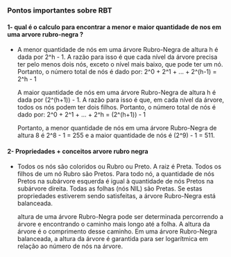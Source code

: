 ### Pontos importantes sobre RBT 

#### 1- qual é o calculo para encontrar a menor e maior quantidade de nos em uma arvore rubro-negra ? 
- A menor quantidade de nós em uma árvore Rubro-Negra de altura h é dada por 2^h - 1. A razão para isso é que cada nível da árvore precisa ter pelo menos dois nós, exceto o nível mais baixo, que pode ter um nó. Portanto, o número total de nós é dado por:
    2^0 + 2^1 + ... + 2^(h-1) = 2^h - 1

    A maior quantidade de nós em uma árvore Rubro-Negra de altura h é dada por (2^(h+1)) - 1. A razão para isso é que, em cada nível da árvore, todos os nós podem ter dois filhos. Portanto, o número total de nós é dado por:
    2^0 + 2^1 + ... + 2^h = (2^(h+1)) - 1

    Portanto, a menor quantidade de nós em uma árvore Rubro-Negra de altura 8 é 2^8 - 1 = 255 e a maior quantidade de nós é (2^9) - 1 = 511.  
    
    
#### 2- Propriedades + conceitos arvore rubro negra
- Todos os nós são coloridos ou Rubro ou Preto.
    A raiz é Preta.
    Todos os filhos de um nó Rubro são Pretos.
    Para todo nó, a quantidade de nós Pretos na subárvore esquerda é igual à quantidade de nós Pretos na subárvore direita.
    Todas as folhas (nós NIL) são Pretas.
    Se estas propriedades estiverem sendo satisfeitas, a árvore Rubro-Negra está balanceada.

    altura de uma árvore Rubro-Negra pode ser determinada percorrendo a árvore e encontrando o caminho mais longo até a folha. A altura da árvore é o comprimento desse caminho. Em uma árvore Rubro-Negra balanceada, a altura da árvore é garantida para ser logarítmica em relação ao número de nós na árvore.
      
